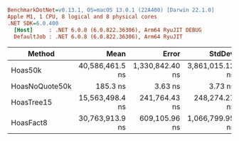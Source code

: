 ``` ini

BenchmarkDotNet=v0.13.1, OS=macOS 13.0.1 (22A400) [Darwin 22.1.0]
Apple M1, 1 CPU, 8 logical and 8 physical cores
.NET SDK=6.0.400
  [Host]     : .NET 6.0.8 (6.0.822.36306), Arm64 RyuJIT DEBUG
  DefaultJob : .NET 6.0.8 (6.0.822.36306), Arm64 RyuJIT


```
|         Method |            Mean |           Error |          StdDev |
|--------------- |----------------:|----------------:|----------------:|
|        Hoas50k | 40,586,461.5 ns | 1,330,842.40 ns | 3,861,015.12 ns |
| HoasNoQuote50k |        185.3 ns |         3.63 ns |         3.73 ns |
|     HoasTree15 | 15,563,498.4 ns |   241,764.43 ns |   248,274.27 ns |
|      HoasFact8 | 30,763,913.9 ns |   609,105.96 ns | 1,066,799.95 ns |
